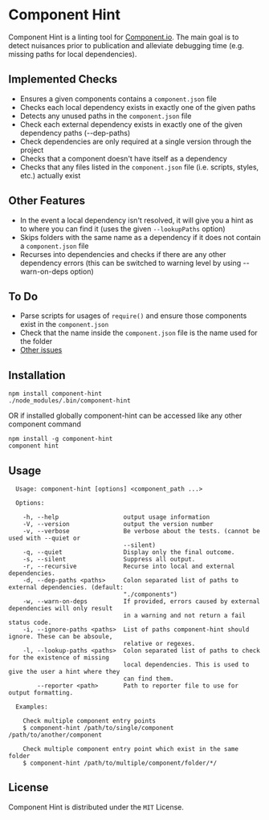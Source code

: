 Component Hint
==============
Component Hint is a linting tool for [Component.io](https://github.com/component/component). The
main goal is to detect nuisances prior to publication and alleviate debugging time (e.g. missing
paths for local dependencies).

Implemented Checks
------------------
* Ensures a given components contains a `component.json` file
* Checks each local dependency exists in exactly one of the given paths
* Detects any unused paths in the `component.json` file
* Check each external dependency exists in exactly one of the given dependency paths (--dep-paths)
* Check dependencies are only required at a single version through the project
* Checks that a component doesn't have itself as a dependency
* Checks that any files listed in the `component.json` file (i.e. scripts, styles, etc.) actually
  exist

Other Features
--------
* In the event a local dependency isn't resolved, it will give you a hint as to where you can find
  it (uses the given `--lookupPaths` option)
* Skips folders with the same name as a dependency if it does not contain a `component.json` file
* Recurses into dependencies and checks if there are any other dependency errors
  (this can be switched to warning level by using --warn-on-deps option)

To Do
-----
* Parse scripts for usages of `require()` and ensure those components exist in the `component.json`
* Check that the name inside the `component.json` file is the name used for the folder
* [Other issues](https://github.com/Wizcorp/component-hint/issues)

Installation
------------
```
npm install component-hint
./node_modules/.bin/component-hint
```

OR if installed globally component-hint can be accessed like any other component command
```
npm install -g component-hint
component hint
```

Usage
-----
```
  Usage: component-hint [options] <component_path ...>

  Options:

    -h, --help                  output usage information
    -V, --version               output the version number
    -v, --verbose               Be verbose about the tests. (cannot be used with --quiet or
                                --silent)
    -q, --quiet                 Display only the final outcome.
    -s, --silent                Suppress all output.
    -r, --recursive             Recurse into local and external dependencies.
    -d, --dep-paths <paths>     Colon separated list of paths to external dependencies. (default:
                                "./components")
    -w, --warn-on-deps          If provided, errors caused by external dependencies will only result
                                in a warning and not return a fail status code.
    -i, --ignore-paths <paths>  List of paths component-hint should ignore. These can be absoule,
                                relative or regexes.
    -l, --lookup-paths <paths>  Colon separated list of paths to check for the existence of missing
                                local dependencies. This is used to give the user a hint where they
                                can find them.
        --reporter <path>       Path to reporter file to use for output formatting.

  Examples:

    Check multiple component entry points
    $ component-hint /path/to/single/component /path/to/another/component

    Check multiple component entry point which exist in the same folder
    $ component-hint /path/to/multiple/component/folder/*/
```

License
-------
Component Hint is distributed under the `MIT` License.